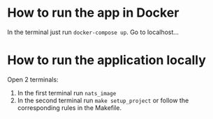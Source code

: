 # How to run the app in Docker

In the terminal just run `docker-compose up`. 
Go to localhost... 

# How to run the application locally

Open 2 terminals: 
1. In the first terminal run `nats_image`
2. In the second terminal run `make setup_project` or follow the corresponding rules in the Makefile.